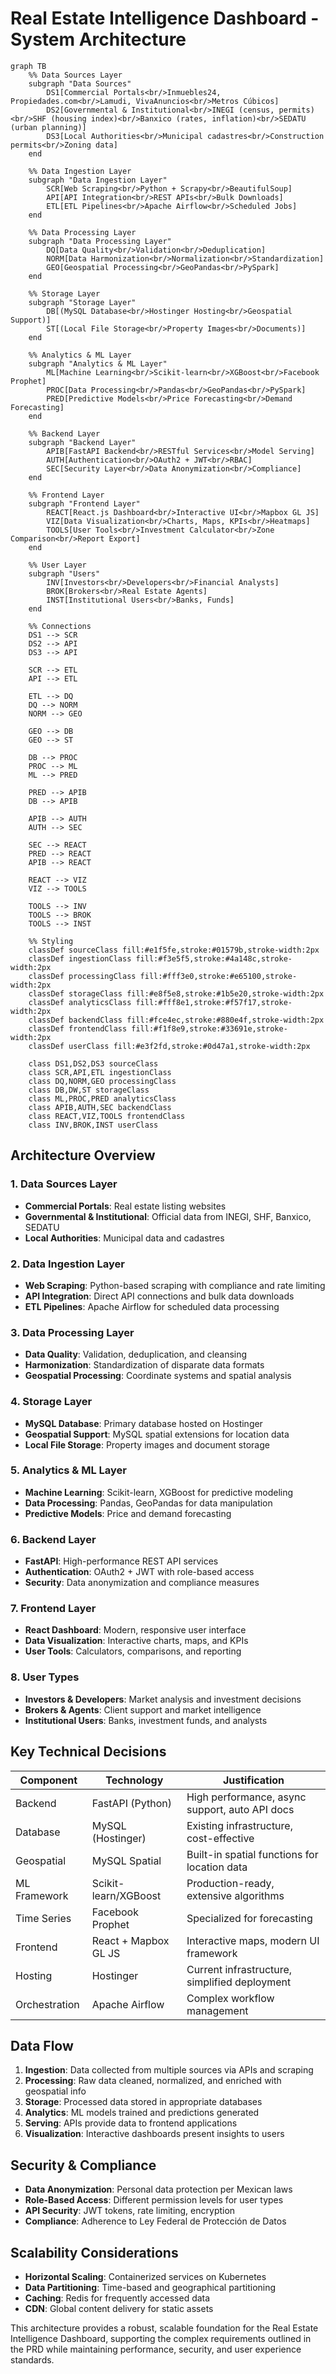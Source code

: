 # Real Estate Intelligence Dashboard - System Architecture

```mermaid
graph TB
    %% Data Sources Layer
    subgraph "Data Sources"
        DS1[Commercial Portals<br/>Inmuebles24, Propiedades.com<br/>Lamudi, VivaAnuncios<br/>Metros Cúbicos]
        DS2[Governmental & Institutional<br/>INEGI (census, permits)<br/>SHF (housing index)<br/>Banxico (rates, inflation)<br/>SEDATU (urban planning)]
        DS3[Local Authorities<br/>Municipal cadastres<br/>Construction permits<br/>Zoning data]
    end

    %% Data Ingestion Layer
    subgraph "Data Ingestion Layer"
        SCR[Web Scraping<br/>Python + Scrapy<br/>BeautifulSoup]
        API[API Integration<br/>REST APIs<br/>Bulk Downloads]
        ETL[ETL Pipelines<br/>Apache Airflow<br/>Scheduled Jobs]
    end

    %% Data Processing Layer
    subgraph "Data Processing Layer"
        DQ[Data Quality<br/>Validation<br/>Deduplication]
        NORM[Data Harmonization<br/>Normalization<br/>Standardization]
        GEO[Geospatial Processing<br/>GeoPandas<br/>PySpark]
    end

    %% Storage Layer
    subgraph "Storage Layer"
        DB[(MySQL Database<br/>Hostinger Hosting<br/>Geospatial Support)]
        ST[(Local File Storage<br/>Property Images<br/>Documents)]
    end

    %% Analytics & ML Layer
    subgraph "Analytics & ML Layer"
        ML[Machine Learning<br/>Scikit-learn<br/>XGBoost<br/>Facebook Prophet]
        PROC[Data Processing<br/>Pandas<br/>GeoPandas<br/>PySpark]
        PRED[Predictive Models<br/>Price Forecasting<br/>Demand Forecasting]
    end

    %% Backend Layer
    subgraph "Backend Layer"
        APIB[FastAPI Backend<br/>RESTful Services<br/>Model Serving]
        AUTH[Authentication<br/>OAuth2 + JWT<br/>RBAC]
        SEC[Security Layer<br/>Data Anonymization<br/>Compliance]
    end

    %% Frontend Layer
    subgraph "Frontend Layer"
        REACT[React.js Dashboard<br/>Interactive UI<br/>Mapbox GL JS]
        VIZ[Data Visualization<br/>Charts, Maps, KPIs<br/>Heatmaps]
        TOOLS[User Tools<br/>Investment Calculator<br/>Zone Comparison<br/>Report Export]
    end

    %% User Layer
    subgraph "Users"
        INV[Investors<br/>Developers<br/>Financial Analysts]
        BROK[Brokers<br/>Real Estate Agents]
        INST[Institutional Users<br/>Banks, Funds]
    end

    %% Connections
    DS1 --> SCR
    DS2 --> API
    DS3 --> API

    SCR --> ETL
    API --> ETL

    ETL --> DQ
    DQ --> NORM
    NORM --> GEO

    GEO --> DB
    GEO --> ST

    DB --> PROC
    PROC --> ML
    ML --> PRED

    PRED --> APIB
    DB --> APIB

    APIB --> AUTH
    AUTH --> SEC

    SEC --> REACT
    PRED --> REACT
    APIB --> REACT

    REACT --> VIZ
    VIZ --> TOOLS

    TOOLS --> INV
    TOOLS --> BROK
    TOOLS --> INST

    %% Styling
    classDef sourceClass fill:#e1f5fe,stroke:#01579b,stroke-width:2px
    classDef ingestionClass fill:#f3e5f5,stroke:#4a148c,stroke-width:2px
    classDef processingClass fill:#fff3e0,stroke:#e65100,stroke-width:2px
    classDef storageClass fill:#e8f5e8,stroke:#1b5e20,stroke-width:2px
    classDef analyticsClass fill:#fff8e1,stroke:#f57f17,stroke-width:2px
    classDef backendClass fill:#fce4ec,stroke:#880e4f,stroke-width:2px
    classDef frontendClass fill:#f1f8e9,stroke:#33691e,stroke-width:2px
    classDef userClass fill:#e3f2fd,stroke:#0d47a1,stroke-width:2px

    class DS1,DS2,DS3 sourceClass
    class SCR,API,ETL ingestionClass
    class DQ,NORM,GEO processingClass
    class DB,DW,ST storageClass
    class ML,PROC,PRED analyticsClass
    class APIB,AUTH,SEC backendClass
    class REACT,VIZ,TOOLS frontendClass
    class INV,BROK,INST userClass
```

## Architecture Overview

### 1. Data Sources Layer

- **Commercial Portals**: Real estate listing websites
- **Governmental & Institutional**: Official data from INEGI, SHF, Banxico, SEDATU
- **Local Authorities**: Municipal data and cadastres

### 2. Data Ingestion Layer

- **Web Scraping**: Python-based scraping with compliance and rate limiting
- **API Integration**: Direct API connections and bulk data downloads
- **ETL Pipelines**: Apache Airflow for scheduled data processing

### 3. Data Processing Layer

- **Data Quality**: Validation, deduplication, and cleansing
- **Harmonization**: Standardization of disparate data formats
- **Geospatial Processing**: Coordinate systems and spatial analysis

### 4. Storage Layer

- **MySQL Database**: Primary database hosted on Hostinger
- **Geospatial Support**: MySQL spatial extensions for location data
- **Local File Storage**: Property images and document storage

### 5. Analytics & ML Layer

- **Machine Learning**: Scikit-learn, XGBoost for predictive modeling
- **Data Processing**: Pandas, GeoPandas for data manipulation
- **Predictive Models**: Price and demand forecasting

### 6. Backend Layer

- **FastAPI**: High-performance REST API services
- **Authentication**: OAuth2 + JWT with role-based access
- **Security**: Data anonymization and compliance measures

### 7. Frontend Layer

- **React Dashboard**: Modern, responsive user interface
- **Data Visualization**: Interactive charts, maps, and KPIs
- **User Tools**: Calculators, comparisons, and reporting

### 8. User Types

- **Investors & Developers**: Market analysis and investment decisions
- **Brokers & Agents**: Client support and market intelligence
- **Institutional Users**: Banks, investment funds, and analysts

## Key Technical Decisions

| Component     | Technology           | Justification                                  |
| ------------- | -------------------- | ---------------------------------------------- |
| Backend       | FastAPI (Python)     | High performance, async support, auto API docs |
| Database      | MySQL (Hostinger)    | Existing infrastructure, cost-effective        |
| Geospatial    | MySQL Spatial        | Built-in spatial functions for location data   |
| ML Framework  | Scikit-learn/XGBoost | Production-ready, extensive algorithms         |
| Time Series   | Facebook Prophet     | Specialized for forecasting                    |
| Frontend      | React + Mapbox GL JS | Interactive maps, modern UI framework          |
| Hosting       | Hostinger            | Current infrastructure, simplified deployment  |
| Orchestration | Apache Airflow       | Complex workflow management                    |

## Data Flow

1. **Ingestion**: Data collected from multiple sources via APIs and scraping
2. **Processing**: Raw data cleaned, normalized, and enriched with geospatial info
3. **Storage**: Processed data stored in appropriate databases
4. **Analytics**: ML models trained and predictions generated
5. **Serving**: APIs provide data to frontend applications
6. **Visualization**: Interactive dashboards present insights to users

## Security & Compliance

- **Data Anonymization**: Personal data protection per Mexican laws
- **Role-Based Access**: Different permission levels for user types
- **API Security**: JWT tokens, rate limiting, encryption
- **Compliance**: Adherence to Ley Federal de Protección de Datos

## Scalability Considerations

- **Horizontal Scaling**: Containerized services on Kubernetes
- **Data Partitioning**: Time-based and geographical partitioning
- **Caching**: Redis for frequently accessed data
- **CDN**: Global content delivery for static assets

This architecture provides a robust, scalable foundation for the Real Estate Intelligence Dashboard, supporting the complex requirements outlined in the PRD while maintaining performance, security, and user experience standards.
